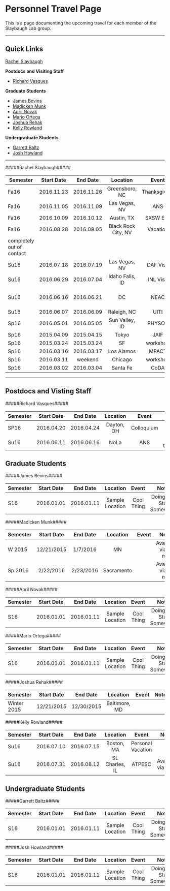 # Personnel Travel Page

This is a page documenting the upcoming travel for each member of the Slaybaugh Lab group. 

---
## Quick Links ##

[Rachel Slaybaugh](#rachel-slaybaugh)

**Postdocs and Visiting Staff**

* [Richard Vasques](#richard-vasques)

**Graduate Students**

* [James Bevins](#james-bevins)
* [Madicken Munk](#madicken-munk)
* [April Novak](#april-novak)
* [Mario Ortega](#mario-ortega)
* [Joshua Rehak](#joshua-rehak)
* [Kelly Rowland](#kelly-rowland)

**Undergraduate Students** 

* [Garrett Baltz](#garrett-baltz)
* [Josh Howland](#josh-howland)

---
#####Rachel Slaybaugh#####

| Semester  | Start Date  | End Date | Location | Event | Notes |
| ----------|:-----------:| :-------:| :-------:| :----:| :----:|
| Fa16	| 2016.11.23 |	2016.11.26 | Greensboro, NC  | Thanksgiving | |
| Fa16	| 2016.11.05 |	2016.11.09 | Las Vegas, NV   | ANS | |
| Fa16	| 2016.10.09 |	2016.10.12 | Austin, TX      | SXSW Eco | |
| Fa16	| 2016.08.28 |	2016.09.05 | Black Rock City, NV | Vacation |
completely out of contact | 
| Su16	| 2016.07.18 |	2016.07.19 | Las Vegas, NV   | DAF Visit | | 
| Su16	| 2016.06.29 |	2016.07.04 | Idaho Falls, ID | INL Visit | | 
| Su16	| 2016.06.16 |	2016.06.21 | DC              | NEAC      | also visiting family | 
| Su16	| 2016.06.07 |	2016.06.09 | Raleigh, NC     | UITI      | | 	
| Sp16	| 2016.05.01 |	2016.05.05 | Sun Valley, ID  | PHYSOR    | | 
| Sp16	| 2015.04.09 |	2015.04.15 | Tokyo           | JAIF      | | 
| Sp16	| 2015.03.24 | 	2015.03.24 | SF		     | workshop  | | 
| Sp16	| 2016.03.16 | 	2016.03.17 | Los Alamos      | MPACT	 | | 
| Sp16	| 2016.03.11 | 	weekend    | Chicago         | workshop	 | | 
| Sp16	| 2016.03.02 | 	2016.03.04 | Santa Fe        | CoDA	 | | 

---
## Postdocs and Visting Staff ##

#####Richard Vasques#####

| Semester  | Start Date  | End Date | Location | Event | Notes |
| ----------|:-----------:| :-------:| :-------:| :----:| :----:|
| SP16	| 2016.04.20 | 	2016.04.24 | 	Dayton, OH | 	Colloquium	 |  | 
| Su16	| 2016.06.11 |	2016.06.16 | 	NoLa | 	ANS  | dates tentative | 

## Graduate Students ##

#####James Bevins#####

| Semester  | Start Date  | End Date | Location | Event | Notes |
| ----------|:-----------:| :-------:| :-------:| :----:| :----:|
| S16	  | 2016.01.01 |	2016.01.11  | 	Sample Location	 | Cool Thing | Doing Cool Stuff Somewhere |  

#####Madicken Munk#####

| Semester  | Start Date  | End Date | Location | Event | Notes |
| ----------|:-----------:| :-------:| :-------:| :----:| :----:|
| W 2015  | 12/21/2015 | 1/7/2016  | MN	  |   | Available via e-mail  | 
| Sp 2016 | 2/22/2016 | 2/23/2016  | Sacramento  |  | 	Available via e-mail |  

#####April Novak#####

| Semester  | Start Date  | End Date | Location | Event | Notes |
| ----------|:-----------:| :-------:| :-------:| :----:| :----:|
| S16	  | 2016.01.01 |	2016.01.11  | 	Sample Location	 | Cool Thing | Doing Cool Stuff Somewhere | 

#####Mario Ortega#####

| Semester  | Start Date  | End Date | Location | Event | Notes |
| ----------|:-----------:| :-------:| :-------:| :----:| :----:|
| S16	  | 2016.01.01 |	2016.01.11  | 	Sample Location	 | Cool Thing | Doing Cool Stuff Somewhere | 


#####Joshua Rehak#####

| Semester  | Start Date  | End Date | Location | Event | Notes |
| ----------|:-----------:| :-------:| :-------:| :----:| :----:|
| Winter 2015  | 12/21/2015  | 12/30/2015  | Baltimore, MD  |   |   | 


#####Kelly Rowland#####

| Semester  | Start Date  | End Date | Location | Event | Notes |
| ----------|:-----------:| :-------:| :-------:| :----:| :----:|
| Su16	 | 2016.07.10  | 2016.07.15  | 	Boston, MA	 |  Personal Vacation | | 
| Su16	 | 2016.07.31  | 2016.08.12  | 	St. Charles, IL	 | ATPESC | Available via Email | 


## Undergraduate Students ##

#####Garrett Baltz#####

| Semester  | Start Date  | End Date | Location | Event | Notes |
| ----------|:-----------:| :-------:| :-------:| :----:| :----:|
| S16	  | 2016.01.01 |	2016.01.11  | 	Sample Location	 | Cool Thing | Doing Cool Stuff Somewhere | 


#####Josh Howland#####

| Semester  | Start Date  | End Date | Location | Event | Notes |
| ----------|:-----------:| :-------:| :-------:| :----:| :----:|
| S16	  | 2016.01.01 |	2016.01.11  | 	Sample Location	 | Cool Thing | Doing Cool Stuff Somewhere | 

